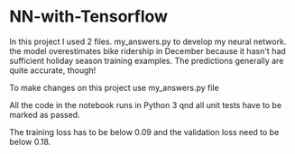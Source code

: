 # NN-with-Tensorflow

In this project I used 2 files. my_answers.py to develop my neural network. the model overestimates bike ridership in December 
because it hasn't had sufficient holiday season training examples. The predictions generally are quite accurate, though!

To make changes on this project use my_answers.py file

All the code in the notebook runs in Python 3 qnd all unit tests have to be marked as passed.

The training loss has to be below 0.09 and the validation loss need to be below 0.18.


